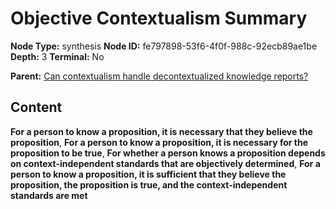 # Objective Contextualism Summary

**Node Type:** synthesis
**Node ID:** fe797898-53f6-4f0f-988c-92ecb89ae1be
**Depth:** 3
**Terminal:** No

**Parent:** [Can contextualism handle decontextualized knowledge reports?](can-contextualism-handle-decontextualized-knowledge-reports.md)

## Content

**For a person to know a proposition, it is necessary that they believe the proposition**, **For a person to know a proposition, it is necessary for the proposition to be true**, **For whether a person knows a proposition depends on context-independent standards that are objectively determined**, **For a person to know a proposition, it is sufficient that they believe the proposition, the proposition is true, and the context-independent standards are met**
